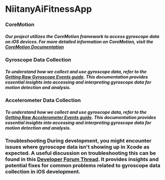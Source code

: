 # NiitanyAiFitnessApp
 
### CoreMotion
##### Our project utilizes the CoreMotion framework to access gyroscope data on iOS devices. For more detailed information on CoreMotion, visit the [CoreMotion Documentation](https://developer.apple.com/documentation/coremotion)
### Gyroscope Data Collection
##### To understand how we collect and use gyroscope data, refer to the [Getting Raw Gyroscope Events guide](https://developer.apple.com/documentation/coremotion/getting_raw_gyroscope_events). This documentation provides essential insights into accessing and interpreting gyroscope data for motion detection and analysis.
### Accelerometer Data Collection 
##### To understand how we collect and use gyroscope data, refer to the [Getting Raw Accelerometer Events guide](https://developer.apple.com/documentation/coremotion/getting_raw_accelerometer_events). This documentation provides essential insights into accessing and interpreting gyroscope data for motion detection and analysis.
### Troubleshooting During development, you might encounter issues where gyroscope data isn't showing up in Xcode as expected. A useful discussion on troubleshooting this can be found in this [Developer Forum Thread](https://developer.apple.com/forums/thread/685973). It provides insights and potential fixes for common problems related to gyroscope data collection in iOS development.
